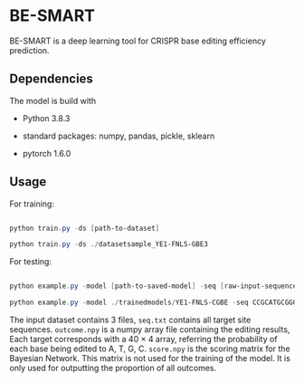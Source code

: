 # BE-SMART



BE-SMART is a deep learning tool for CRISPR base editing efficiency prediction.



## Dependencies



The model is build with



- Python 3.8.3

- standard packages: numpy, pandas, pickle, sklearn

- pytorch 1.6.0



##  Usage



For training:



```powershell

python train.py -ds [path-to-dataset]

python train.py -ds ./datasetsample_YE1-FNLS-GBE3

```



For testing:



```powershell

python example.py -model [path-to-saved-model] -seq [raw-input-sequence]

python example.py -model ./trainedmodels/YE1-FNLS-CGBE -seq CCGCATGCGGGCGCTCCGGGCCCATCCTGAGGGCCCGGCC
```



The input dataset contains 3 files, `seq.txt` contains all target site sequences. `outcome.npy` is a numpy array file containing the editing results, Each target corresponds with a 40 $\times$ 4 array, referring the probability of each base being edited to A, T, G, C. `score.npy` is the scoring matrix for the Bayesian Network. This matrix is not used for the training of the model. It is only used for outputting the proportion of all outcomes. 



